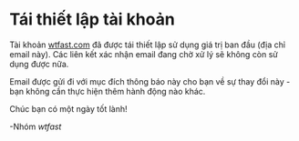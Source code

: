 # Tái thiết lập tài khoản

Tài khoản [wtfast.com](https://wtfast.com) đã được tái thiết lập sử dụng giá trị ban đầu (địa chỉ email này). Các liên kết xác nhận email đang chờ xử lý sẽ không còn sử dụng được nữa.

Email được gửi đi với mục đích thông báo này cho bạn về sự thay đổi này - bạn không cần thực hiện thêm hành động nào khác.

Chúc bạn có một ngày tốt lành!

-Nhóm *wtfast*
